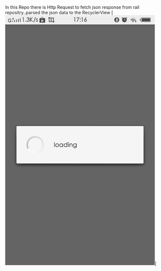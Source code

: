 In this Repo there is Http Request to fetch json response from rail repositry..parsed the json data to the RecyclerView
[![ScreenShot](./screenshots/progress.png)]
